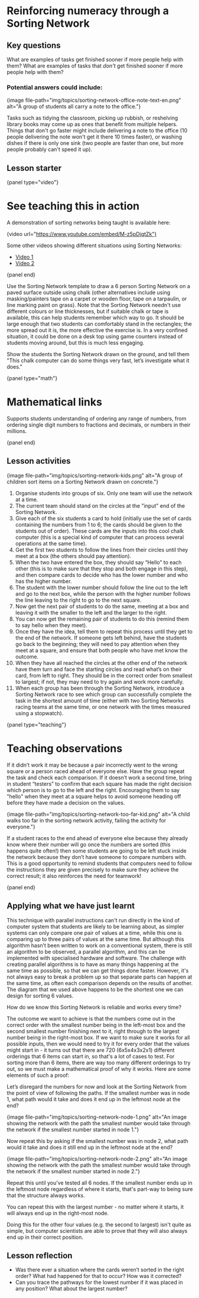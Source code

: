 # Reinforcing numeracy through a Sorting Network

## Key questions

What are examples of tasks get finished sooner if more people help with them?
What are examples of tasks that *don't* get finished sooner if more people help
with them?

### Potential answers could include:

{image file-path="img/topics/sorting-network-office-note-text-en.png" alt="A group of students all carry a note to the office."}

Tasks such as tidying the classroom, picking up rubbish, or reshelving library books may come up as ones that benefit from multiple helpers.
Things that don't go faster might include delivering a note to the office (10 people delivering the note won't get it there 10 times faster), or washing dishes if there is only one sink (two people are faster than one, but more people probably can't speed it up).

## Lesson starter

{panel type="video"}

# See teaching this in action

A demonstration of sorting networks being taught is available here:

{video url="https://www.youtube.com/embed/M-z5pDjqtZk"}

Some other videos showing different situations using Sorting Networks:

-   [Video 1](https://www.youtube.com/watch?v=LOxfdsBBjKI)
-   [Video 2](https://www.youtube.com/watch?v=30WcPnvfiKE)

{panel end}

Use the Sorting Network template to draw a 6 person Sorting Network on a paved surface outside using chalk (other alternatives include using masking/painters tape on a carpet or wooden floor, tape on a tarpaulin, or line marking paint on grass).
Note that the Sorting Network needn't use different colours or line
thicknesses, but if suitable chalk or tape is available, this can help students remember which way to go.
It should be large enough that two students can comfortably stand in the rectangles; the more spread out it is, the more effective the exercise is.
In a very confined situation, it could be done on a desk top using game counters instead of students moving around, but this is much less engaging.

Show the students the Sorting Network drawn on the ground, and tell them "This chalk computer can do some things very fast, let’s investigate what it does."

{panel type="math"}

# Mathematical links

Supports students understanding of ordering any range of numbers, from ordering single digit numbers to fractions and decimals, or numbers in their millions.

{panel end}

## Lesson activities

{image file-path="img/topics/sorting-network-kids.png" alt="A group of children sort items on a Sorting Network drawn on concrete."}

1.  Organise students into groups of six.
    Only one team will use the network at a time.
2.  The current team should stand on the circles at the "input" end of
    the Sorting Network.
3.  Give each of the six students a card to hold (initially use the set of
    cards containing the numbers from 1 to 6; the cards should be given to
    the students out of order).
    These cards are the inputs into this cool chalk computer (this is a
    special kind of computer that can process several operations at the same
    time).
4.  Get the first two students to follow the lines from their circles until
    they meet at a box (the others should pay attention).
5.  When the two have entered the box, they should say “Hello” to each other
    (this is to make sure that they stop and both engage in this step), and
    then compare cards to decide who has the lower number and who has the
    higher number.
6.  The student with the lower number should follow the line out to the left
    and go to the next box, while the person with the higher number follows the
    line leaving to the right to go to the next square.
7.  Now get the next pair of students to do the same, meeting at a box and
    leaving it with the smaller to the left and the larger to the right.
8.  You can now get the remaining pair of students to do this (remind them to
    say hello when they meet).
9.  Once they have the idea, tell them to repeat this process until they get to
    the end of the network.
    If someone gets left behind, have the students go back to the beginning;
    they will need to pay attention when they meet at a square, and ensure that
    both people who have met know the outcome.
10. When they have all reached the circles at the other end of the network have
    them turn and face the starting circles and read what’s on their card, from
    left to right.
    They should be in the correct order from smallest to largest; if not, they
    may need to try again and work more carefully.
11. When each group has been through the Sorting Network, introduce a Sorting
    Network race to see which group can successfully complete the task in the
    shortest amount of time (either with two Sorting Networks racing teams at
    the same time, or one network with the times measured using a stopwatch).

{panel type="teaching"}

# Teaching observations

If it didn’t work it may be because a pair incorrectly went to the wrong square or a person raced ahead of everyone else.
Have the group repeat the task and check each comparison.
If it doesn’t work a second time, bring in student “testers” to confirm that
each square has made the right decision which person is to go to the left and the right.
Encouraging them to say "hello" when they meet at a square helps to avoid someone heading off before they have made a decision on the values.

{image file-path="img/topics/sorting-network-too-far-kid.png" alt="A child walks too far in the sorting network activity, failing the activity for everyone."}

If a student races to the end ahead of everyone else because they already know where their number will go once the numbers are sorted (this happens quite often!) then some students are going to be left stuck inside the network because they don’t have someone to compare numbers with.
This is a good opportunity to remind students that computers need to follow the instructions they are given precisely to make sure they achieve the correct result; it also reinforces the need for teamwork!

{panel end}

## Applying what we have just learnt

This technique with parallel instructions can't run directly in the kind of computer system that students are likely to be learning about, as simpler systems can only compare one pair of values at a time, while this one is comparing up to three pairs of values at the same time.
But although this algorithm hasn’t been written to work on a conventional system, there is still an algorithm to be observed, a parallel algorithm, and this can be implemented with specialised hardware and software.
The challenge with creating parallel algorithms is to have as many things happening at the same time as possible, so that we can get things done faster.
However, it's not always easy to break a problem up so that separate parts can happen at the same time, as often each comparison depends on the results of another.
The diagram that we used above happens to be the shortest one we can design for sorting 6 values.

How do we know this Sorting Network is reliable and works every time?

The outcome we want to achieve is that the numbers come out in the correct order with the smallest number being in the left-most box and the second smallest number finishing next to it, right through to the largest number being in the right-most box.
If we want to make sure it works for all possible inputs, then we would need to try it for every order that the values might start in - it turns out that there are 720 (6x5x4x3x2x1) different orderings that 6 items can start in, so that's a lot of cases to test.
For sorting more than 6 items, there are way too many different orderings to try out, so we must make a mathematical proof of why it works.
Here are some elements of such a proof:

Let’s disregard the numbers for now and look at the Sorting Network from the point of view of following the paths.
If the smallest number was in node 1, what path would it take and does it end up in the leftmost node at the end?

{image file-path="img/topics/sorting-network-node-1.png" alt="An image showing the network with the path the smallest number would take through the network if the smallest number started in node 1."}

Now repeat this by asking if the smallest number was in node 2, what path would it take and does it still end up in the leftmost node at the end?

{image file-path="img/topics/sorting-network-node-2.png" alt="An image showing the network with the path the smallest number would take through the network if the smallest number started in node 2."}

Repeat this until you’ve tested all 6 nodes.
If the smallest number ends up in the leftmost node regardless of where it starts, that's part-way to being sure that the structure always works.

You can repeat this with the largest number - no matter where it starts, it will always end up in the right-most node.

Doing this for the other four values (e.g. the second to largest) isn't quite as simple, but computer scientists are able to prove that they will also always end up in their correct position.

## Lesson reflection

-   Was there ever a situation where the cards weren’t sorted in the right
    order?
    What had happened for that to occur?
    How was it corrected?
-   Can you trace the pathways for the lowest number if it was placed in any
    position?
    What about the largest number?
